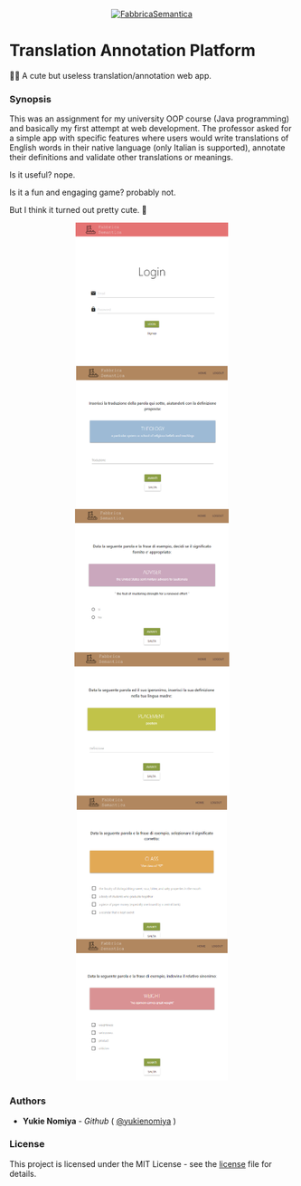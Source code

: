 <p align="center">
  <a href="https://github.com/yukienomiya/translation-annotation-platform">
    <img src="https://github.com/yukienomiya/translation-annotation-platform/raw/master/gallery/FS.png" alt="FabbricaSemantica" width="300"/>
  </a>
</p>

<h1>Translation Annotation Platform</h1>
✍🏻 A cute but useless translation/annotation web app.

<h3>Synopsis</h3>
<p>This was an assignment for my university OOP course (Java programming) and basically my first attempt at web development.
The professor asked for a simple app with specific features where users would write translations of English words in
their native language (only Italian is supported), annotate their definitions and validate other translations or
meanings.</p>
<p>Is it useful? nope.</p>
<p>Is it a fun and engaging game? probably not.</p>
<p>But I think it turned out pretty cute. 🎀</p>

<p align="center">
  <img src="gallery/login.PNG" alt="Login Page" height="250">
  <img src="gallery/translAnn.PNG" alt="Example task #1" height="250">
  <img src="gallery/senseVal.PNG" alt="Example task #2" height="250">
  <img src="gallery/defAnn.PNG" alt="Example task #2" height="250">
  <img src="gallery/senseAnn.PNG" alt="Example task #2" height="250">
  <img src="gallery/myAnn.PNG" alt="Example task #2" height="250">
</p>

<h3>Authors</h3>
<ul>
  <li>
    <strong>Yukie Nomiya</strong>
     - 
    <em>Github</em>
     (
    <a href="https://github.com/yukienomiya">@yukienomiya</a>
    )
  </li>
</ul>
<h3>License</h3>
<p>
  This project is licensed under the MIT License - see the 
  <a href="https://github.com/yukienomiya/translation-annotation-platform/tree/master/license">license</a>
   file for details.
</p>
